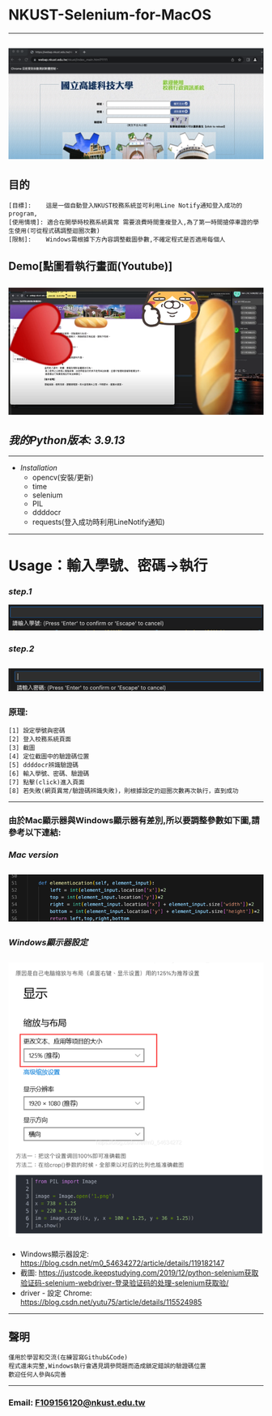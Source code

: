 # NKUST-Selenium-for-MacOS
---
![GITHUB](https://github.com/FaustRen/NKUST-Selenium-MacOS-/blob/main/圖片/NKUST校務系統截圖.png)
---
## 目的
```
[目標]:    這是一個自動登入NKUST校務系統並可利用Line Notify通知登入成功的program,
[使用情境]: 適合在開學時校務系統異常 需要浪費時間重複登入,為了第一時間搶停車證的學生使用(可從程式碼調整迴圈次數)
[限制]:    Windows需根據下方內容調整截圖參數,不確定程式是否適用每個人
```
## Demo[點圖看執行畫面(Youtube)]
[![](https://github.com/FaustRen/NKUST-Selenium-MacOS-/blob/main/圖片/Demo.png)](https://www.youtube.com/watch?v=B88ZhaFCKgI)
---
## _我的Python版本: 3.9.13_
---
* _Installation_
  * opencv(安裝/更新)
  * time
  * selenium
  * PIL
  * ddddocr
  * requests(登入成功時利用LineNotify通知)
---
# Usage：輸入學號、密碼->執行

### _step.1_
![GITHUB](https://github.com/FaustRen/NKUST-Selenium-MacOS-/blob/main/圖片/SeleniumNKUST-Step1.png)
### _step.2_
![GITHUB](https://github.com/FaustRen/NKUST-Selenium-MacOS-/blob/main/圖片/SeleniumNKUST-Step2.png)
---
### 原理:
```
[1] 設定學號與密碼
[2] 登入校務系統頁面
[3] 截圖
[4] 定位截圖中的驗證碼位置
[5] ddddocr辨識驗證碼
[6] 輸入學號、密碼、驗證碼
[7] 點擊(click)進入頁面
[8] 若失敗(網頁異常/驗證碼辨識失敗)，則根據設定的迴圈次數再次執行，直到成功
```
---
### 由於Mac顯示器與Windows顯示器有差別,所以要調整參數如下圖,請參考以下連結:
### _*Mac version*_
![GITHUB](https://github.com/FaustRen/NKUST-Selenium-MacOS-/blob/main/圖片/不同系統需調整參數.png)
---
### _*Windows顯示器設定*_
![GITHUB](https://github.com/FaustRen/NKUST-Selenium-MacOS-/blob/main/圖片/windows設定.png)
---
* Windows顯示器設定: https://blog.csdn.net/m0_54634272/article/details/119182147
* 截圖: https://justcode.ikeepstudying.com/2019/12/python-selenium获取验证码-selenium-webdriver-登录验证码的处理-selenium获取验/
* driver - 設定 Chrome: https://blog.csdn.net/yutu75/article/details/115524985
---
## 聲明
```
僅用於學習和交流(在練習寫Github&Code)
程式還未完整,Windows執行會遇見調參問題而造成鎖定錯誤的驗證碼位置
歡迎任何人參與&完善
```
---
### Email: F109156120@nkust.edu.tw



